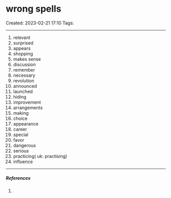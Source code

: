 # wrong spells
Created: 2023-02-21 17:10
Tags: 
____


1. relevant
2. surprised
3. appears
4. shopping
5. makes sense
6. discussion
7. remember
8. necessary
9. revolution
10. announced
11. launched
12. hiding
13. improvement
14. arrangements
15. making
16. choice
17. appearance
18. career
19. special
20. favor
21. dangerous
22. serious
23.  practicing( uk: practising)
24. influence

_____
##### References
1.

